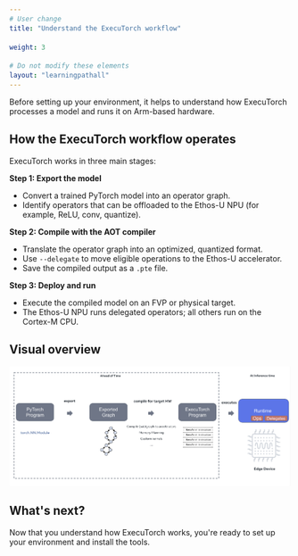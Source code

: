 ```yaml
---
# User change
title: "Understand the ExecuTorch workflow"

weight: 3

# Do not modify these elements
layout: "learningpathall"
---
```


Before setting up your environment, it helps to understand how ExecuTorch processes a model and runs it on Arm-based hardware.

##  How the ExecuTorch workflow operates

ExecuTorch works in three main stages:

**Step 1: Export the model**

   - Convert a trained PyTorch model into an operator graph.
   - Identify operators that can be offloaded to the Ethos-U NPU (for example, ReLU, conv, quantize).

**Step 2: Compile with the AOT compiler**

   - Translate the operator graph into an optimized, quantized format.
   - Use `--delegate` to move eligible operations to the Ethos-U accelerator.
   - Save the compiled output as a `.pte` file.

**Step 3: Deploy and run**

   - Execute the compiled model on an FVP or physical target.
   - The Ethos-U NPU runs delegated operators; all others run on the Cortex-M CPU.

## Visual overview

![Diagram showing the three-stage ExecuTorch workflow from model export to deployment#center](./how-executorch-works-high-level.png)

## What's next?

Now that you understand how ExecuTorch works, you're ready to set up your environment and install the tools.
